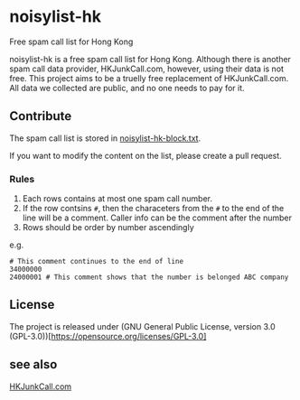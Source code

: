 # noisylist-hk
Free spam call list for Hong Kong

noisylist-hk is a free spam call list for Hong Kong. Although there is another spam call data provider, HKJunkCall.com, however, using their data is not free. This project aims to be a truelly free replacement of HKJunkCall.com. All data we collected are public, and no one needs to pay for it.

## Contribute
The spam call list is stored in [noisylist-hk-block.txt](https://github.com/noisylist/noisylist-hk/blob/master/noisylist-hk-block.txt).

If you want to modify the content on the list, please create a pull request. 

### Rules
1. Each rows contains at most one spam call number.
2. If the row contsins `#`, then the characeters from the `#` to the end of the line will be a comment. Caller info can be the comment after the number
3. Rows should be order by number ascendingly

e.g.
```
# This comment continues to the end of line
34000000
24000001 # This comment shows that the number is belonged ABC company
```

## License
The project is released under (GNU General Public License, version 3.0 (GPL-3.0))[https://opensource.org/licenses/GPL-3.0]

## see also
[HKJunkCall.com](https://hkjunkcall.com)
